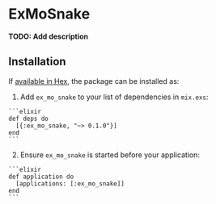 # ExMoSnake

**TODO: Add description**

## Installation

If [available in Hex](https://hex.pm/docs/publish), the package can be installed as:

  1. Add `ex_mo_snake` to your list of dependencies in `mix.exs`:

    ```elixir
    def deps do
      [{:ex_mo_snake, "~> 0.1.0"}]
    end
    ```

  2. Ensure `ex_mo_snake` is started before your application:

    ```elixir
    def application do
      [applications: [:ex_mo_snake]]
    end
    ```


